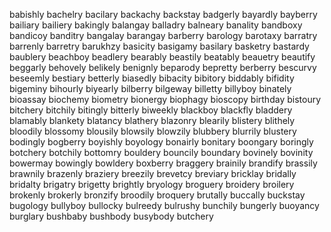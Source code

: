 babishly
bachelry
bacilary
backachy
backstay
badgerly
bayardly
bayberry
bailiary
bailiery
bakingly
balangay
balladry
balneary
banality
bandboxy
bandicoy
banditry
bangalay
barangay
barberry
barology
barotaxy
barratry
barrenly
barretry
barukhzy
basicity
basigamy
basilary
basketry
bastardy
baublery
beachboy
beadlery
bearably
beastily
beatably
beauetry
beautify
beggarly
behovely
belikely
benignly
beparody
bepretty
berberry
bescurvy
beseemly
bestiary
betterly
biasedly
bibacity
bibitory
biddably
bifidity
bigeminy
bihourly
biyearly
bilberry
bilgeway
billetty
billyboy
binately
bioassay
biochemy
biometry
bionergy
biophagy
bioscopy
birthday
bistoury
bitchery
bitchily
bitingly
bitterly
biweekly
blackboy
blackfly
bladdery
blamably
blankety
blatancy
blathery
blazonry
blearily
blistery
blithely
bloodily
blossomy
blousily
blowsily
blowzily
blubbery
blurrily
blustery
bodingly
bogberry
boyishly
boyology
bonairly
bonitary
boongary
boringly
botchery
botchily
bottomry
bouldery
bouncily
boundary
bovinely
bovinity
bowermay
bowingly
bowldery
boxberry
braggery
brainily
brandify
brassily
brawnily
brazenly
braziery
breezily
brevetcy
breviary
bricklay
bridally
bridalty
brigatry
brigetty
brightly
bryology
broguery
broidery
broilery
brokenly
brokerly
bronzify
broodily
broquery
brutally
buccally
buckstay
bugology
bullyboy
bullocky
bulreedy
bulrushy
bunchily
bungerly
buoyancy
burglary
bushbaby
bushbody
busybody
butchery
